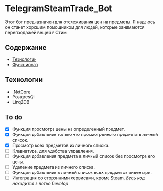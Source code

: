 # TelegramSteamTrade_Bot
Этот бот предназначен для отслеживания цен на предметы. 
Я надеюсь он станет хорошим помощником для людей, которые занимаются перепродажей вещей в Стим

## Содержание
- [Технологии](#технологии)
- [Функционал](#to-do)

## Технологии
- .NetCore 
- PostgresQl
- Linq2DB

## To do
- [x] Функция просмотра цены на определенный предмет.
- [x] Функция добавления только что просмотренного предмета в личный список.
- [x] Просмотр всех предметов из личного списка.
- [ ] Клавиатура, для удобства управления.
- [ ] Функция добавления предмета в личный список без просмотра его цены.
- [ ] Удаление предмета из личного списка.
- [ ] Функция добавления в личный список всех предметов инвентаря.
- [ ] Интеграция со сторонними сервисами, кроме Steam.
*Весь код находится в ветке Develop*
